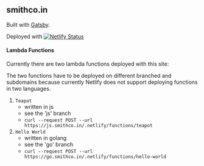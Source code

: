 ## smithco.in

Built with [Gatsby](https://www.gatsbyjs.org).

Deployed with [![Netlify Status](https://api.netlify.com/api/v1/badges/7352032f-db5d-4485-a228-a6f3f3b0e548/deploy-status)](https://app.netlify.com/sites/smithcoin/deploys)


#### Lambda Functions

Currently there are two lambda functions deployed with this site:

The two functions have to be deployed on different branched and subdomains because currently Netlify does not support deploying functions in two languages.

1. `Teapot`
    * written in js
    * see the 'js' branch
    * `curl --request POST --url https://js.smithco.in/.netlify/functions/teapot`
2. `Hello World`
    * written in golang
    * see the 'go' branch
    * `curl --request POST --url https://go.smithco.in/.netlify/functions/hello-world`